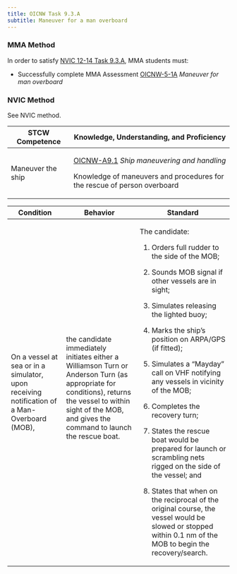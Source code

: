 ```yaml
---
title: OICNW Task 9.3.A 
subtitle: Maneuver for a man overboard
---
```



### MMA Method

In order to satisfy  [NVIC 12-14  Task  9.3.A](/stcw23/assets/images/nvic-12-14.pdf), MMA students must:

* Successfully complete MMA Assessment  [OICNW-5-1A](OICNW-5-1A) *Maneuver for man overboard*


### NVIC Method

<a onclick="togglevisibility('nvic_methods')" >See NVIC method.</a>

<div id='nvic_methods' class='hide'>

<table>
<thead>
<tr>
<th class='forty'> STCW Competence </th>
<th class='sixty'> Knowledge, Understanding, and Proficiency </th>
</tr>
</thead>




<tbody>
<tr><td markdown='1'>

Maneuver the ship

</td><td markdown='1'>

[OICNW-A9.1](../../tables/21.html#OICNW-A9.1) *Ship maneuvering and handling*

Knowledge of maneuvers and procedures for the rescue of person overboard

</td></tr>


</tbody>
</table>


<table>
<thead>
<tr><th class='twenty'>  Condition </th><th class='twenty'> Behavior </th><th  class='sixty'>Standard </th></tr>
</thead>
<tbody >



<tr><td markdown='1'>

On a vessel at sea or in a simulator, upon receiving notification of a Man-Overboard (MOB),

</td><td markdown='1'>

the candidate immediately initiates either a Williamson Turn or Anderson Turn (as appropriate for conditions), returns the vessel to within sight of the MOB, and gives the command to launch the rescue boat.

<br>

<div class="tooltip">
<span class="tooltiptext">
</span>
</div>


</td><td markdown='1'>

The candidate: 

1. Orders full rudder to the side of the MOB; 

2. Sounds MOB signal if other vessels are in sight; 

3. Simulates releasing the lighted buoy; 

4. Marks the ship’s position on ARPA/GPS (if fitted); 

5. Simulates a “Mayday” call on VHF notifying any vessels in vicinity of the MOB; 

6. Completes the recovery turn; 

7. States the rescue boat would be prepared for launch or scrambling nets rigged on the side of the vessel; and 

8. States that when on the reciprocal of the original course, the vessel would be slowed or stopped within 0.1 nm of the MOB to begin the recovery/search.

</td></tr>
</tbody>
</table>
</div>
